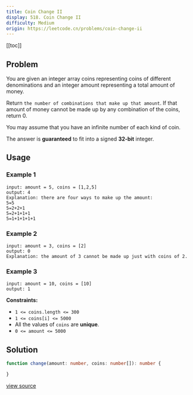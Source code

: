 ```yaml
---
title: Coin Change II
display: 518. Coin Change II
difficulty: Medium
origin: https://leetcode.cn/problems/coin-change-ii
---
```


[[toc]]

## Problem

You are given an integer array coins representing coins of different denominations and an integer amount representing a total amount of money.

Return `the number of combinations that make up that amount`. If that amount of money cannot be made up by any combination of the coins, return 0.

You may assume that you have an infinite number of each kind of coin.

The answer is **guaranteed** to fit into a signed **32-bit** integer.

## Usage

### Example 1

```
input: amount = 5, coins = [1,2,5]
output: 4
Explanation: there are four ways to make up the amount:
5=5
5=2+2+1
5=2+1+1+1
5=1+1+1+1+1
```

### Example 2

```
input: amount = 3, coins = [2]
output: 0
Explanation: the amount of 3 cannot be made up just with coins of 2.
```

### Example 3

```
input: amount = 10, coins = [10]
output: 1
```


**Constraints:**

- <code>1 &lt;= coins.length &lt;= 300</code>
- <code>1 &lt;= coins[i] &lt;= 5000</code>
- All the values of <code>coins</code> are **unique**.
- <code>0 &lt;= amount &lt;= 5000</code>


## Solution

```ts
function change(amount: number, coins: number[]): number {

}
```

[view source](https://leetcode.cn/problems/coin-change-ii)
